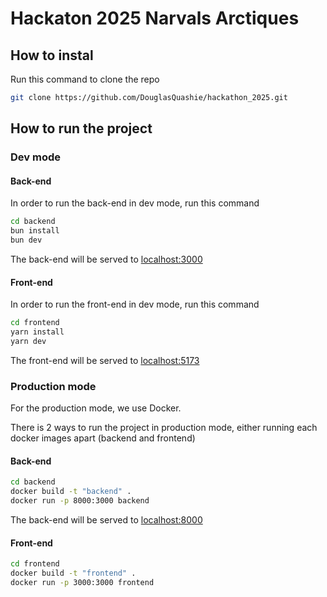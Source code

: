 # Hackaton 2025 Narvals Arctiques

## How to instal
Run this command to clone the repo

```bash
git clone https://github.com/DouglasQuashie/hackathon_2025.git
```

## How to run the project

### Dev mode
#### Back-end
In order to run the back-end in dev mode, run this command

```bash
cd backend
bun install
bun dev
```

The back-end will be served to [localhost:3000](localhost:3000)

#### Front-end
In order to run the front-end in dev mode, run this command

```bash
cd frontend
yarn install
yarn dev
```
The front-end will be served to [localhost:5173](localhost:5173)

### Production mode
For the production mode, we use Docker.

There is 2 ways to run the project in production mode, either running each docker images apart (backend and frontend)

#### Back-end
```bash
cd backend
docker build -t "backend" .
docker run -p 8000:3000 backend
```

The back-end will be served to [localhost:8000](localhost:8000)

#### Front-end
```bash
cd frontend
docker build -t "frontend" .
docker run -p 3000:3000 frontend
```